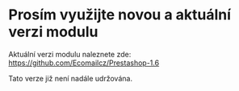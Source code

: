 # Prosím využijte novou a aktuální verzi modulu

Aktuální verzi modulu naleznete zde:
https://github.com/Ecomailcz/Prestashop-1.6

Tato verze již není nadále udržována.
